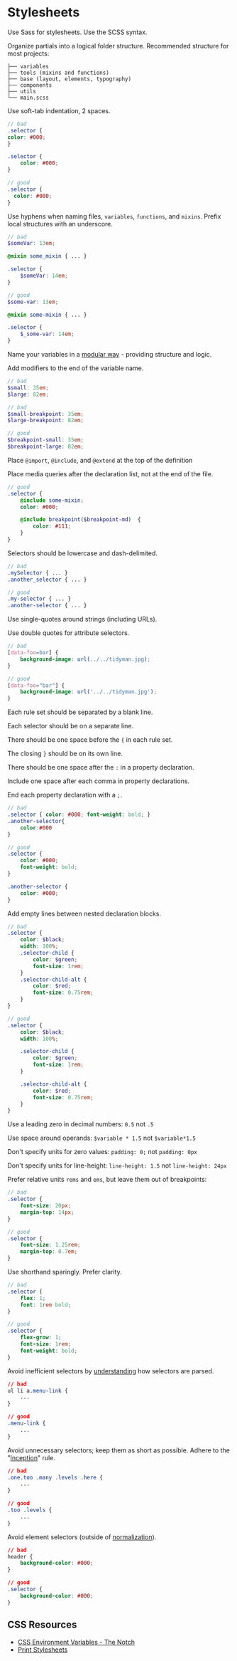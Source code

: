 # Stylesheets

Use Sass for stylesheets. Use the SCSS syntax.

Organize partials into a logical folder structure. Recommended structure for most projects:

```
├── variables
├── tools (mixins and functions)
├── base (layout, elements, typography)
├── components
├── utils
└── main.scss
```

Use soft-tab indentation, 2 spaces.

```scss
// bad
.selector {
color: #000;
}

.selector {
	color: #000;
}

// good
.selector {
  color: #000;
}
```

Use hyphens when naming files, `variables`, `functions`, and `mixins`. Prefix local structures with an underscore.

```scss
// bad
$someVar: 13em;

@mixin some_mixin { ... }

.selector {
	$someVar: 14em;
}

// good
$some-var: 13em;

@mixin some-mixin { ... }

.selector {
	$_some-var: 14em;
}
```

Name your variables in a [modular way](http://webdesign.tutsplus.com/tutorials/htmlcss-tutorials/quick-tip-name-your-sass-variables-modularly/) - providing structure and logic.

Add modifiers to the end of the variable name.

```scss
// bad
$small: 35em;
$large: 82em;

// bad
$small-breakpoint: 35em;
$large-breakpoint: 82em;

// good
$breakpoint-small: 35em;
$breakpoint-large: 82em;
```

Place `@import`, `@include`, and `@extend` at the top of the definition

Place media queries after the declaration list, not at the end of the file.

```scss
// good
.selector {
	@include some-mixin;
	color: #000;

	@include breakpoint($breakpoint-md)  {
		color: #111;
	}
}
```

Selectors should be lowercase and dash-delimited.

```scss
// bad
.mySelector { ... }
.another_selector { ... }

// good
.my-selector { ... }
.another-selector { ... }
```

Use single-quotes around strings (including URLs).

Use double quotes for attribute selectors.

```scss
// bad
[data-foo=bar] {
	background-image: url(../../tidyman.jpg);
}

// good
[data-foo="bar"] {
	background-image: url('../../tidyman.jpg');
}
```

Each rule set should be separated by a blank line.

Each selector should be on a separate line.

There should be one space before the `{` in each rule set.

The closing `}` should be on its own line.

There should be one space after the `:` in a property declaration.

Include one space after each comma in property declarations.

End each property declaration with a `;`.

```scss
// bad
.selector { color: #000; font-weight: bold; }
.another-selector{
	color:#000
}

// good
.selector {
	color: #000;
	font-weight: bold;
}

.another-selector {
	color: #000;
}
```

Add empty lines between nested declaration blocks.

```scss
// bad
.selector {
	color: $black;
	width: 100%;
  	.selector-child {
  		color: $green;
  		font-size: 1rem;
  	}
  	.selector-child-alt {
  		color: $red;
  		font-size: 0.75rem;
  	}
}

// good
.selector {
	color: $black;
	width: 100%;

  	.selector-child {
  		color: $green;
  		font-size: 1rem;
  	}

  	.selector-child-alt {
  		color: $red;
  		font-size: 0.75rem;
  	}
}
```

Use a leading zero in decimal numbers: `0.5` not `.5`

Use space around operands: `$variable * 1.5` not `$variable*1.5`

Don't specify units for zero values: `padding: 0;` not `padding: 0px`

Don't specify units for line-height: `line-height: 1.5` not `line-height: 24px`

Prefer relative units `rems` and `ems`, but leave them out of breakpoints:

```scss
// bad
.selector {
	font-size: 20px;
	margin-top: 14px;
}

// good
.selector {
	font-size: 1.25rem;
	margin-top: 0.7em;
}
```

Use shorthand sparingly. Prefer clarity.

```scss
// bad
.selector {
	flex: 1;
	font: 1rem bold;
}

// good
.selector {
	flex-grow: 1;
	font-size: 1rem;
	font-weight: bold;
}
```

Avoid inefficient selectors by [understanding](http://css-tricks.com/efficiently-rendering-css/) how selectors are parsed.

```css
// bad
ul li a.menu-link {
    ...
}

// good
.menu-link {
    ...
}
```

Avoid unnecessary selectors; keep them as short as possible. Adhere to the "[Inception](http://thesassway.com/beginner/the-inception-rule)" rule.

```css
// bad
.one.too .many .levels .here {
    ...
}

// good
.too .levels {
    ...
}
```

Avoid element selectors (outside of [normalization](https://github.com/necolas/normalize.css)).

```css
// bad
header {
    background-color: #000;
}

// good
.selector {
    background-color: #000;
}
```

## CSS Resources
- [CSS Environment Variables - The Notch](https://css-tricks.com/css-environment-variables/?utm_source=ponyfoo+weekly&utm_medium=email&utm_campaign=114)
- [Print Stylesheets](https://www.smashingmagazine.com/2018/05/print-stylesheets-in-2018/)